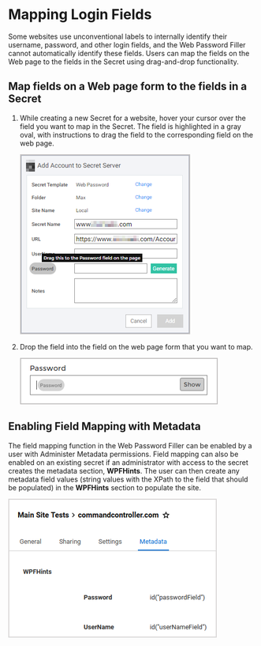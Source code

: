 
[title]: # (Mapping Login Fields)
[tags]: # (WPF)
[priority]: # (4)

# Mapping Login Fields

Some websites use unconventional labels to internally identify their username, password, and other login fields, and the Web Password Filler cannot automatically identify these fields. Users can map the fields on the Web page to the fields in the Secret using drag-and-drop functionality.

## Map fields on a Web page form to the fields in a Secret

1. While creating a new Secret for a website, hover your cursor over the field you want to map in the Secret. The field is highlighted in a gray oval, with instructions to drag the field to the corresponding field on the web page.

   ![drag-pwd](images/drag-pwd.png "Drag the password")

1. Drop the field into the field on the web page form that you want to map.

   ![drop-pwd](images/drop-pwd.png "Drop the password")

## Enabling Field Mapping with Metadata

The field mapping function in the Web Password Filler can be enabled by a user with Administer Metadata permissions. Field mapping can also be enabled on an existing secret if an administrator with access to the secret creates the metadata section, **WPFHints**. The user can then create any metadata field values (string values with the XPath to the field that should be populated) in the **WPFHints** section to populate the site.

   ![wpfhints](images/wpfhints.png "WPFHints")